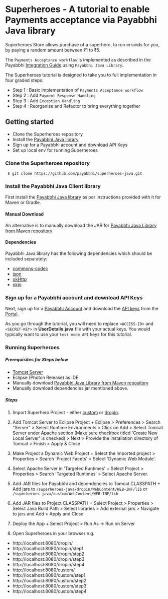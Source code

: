 # Superheroes - A tutorial to enable Payments acceptance via Payabbhi Java library

Superheroes Store allows purchase of a superhero, to run errands for you, by paying a random amount between ₹1 to ₹5.

The `Payments Acceptance workflow` is implemented as described in the Payabbhi [Integration Guide](https://payabbhi.com/docs/payments/integration) using `Payabbhi Java Library`.

The Superheroes tutorial is designed to take you to full implementation in four graded steps:
- Step 1 : Basic implementation of `Payments Acceptance workflow`
- Step 2 : Add `Payment Response Handling`
- Step 3 : Add `Exception Handling`
- Step 4 : Reorganize and Refactor to bring everything together

## Getting started

* Clone the Superheroes repository
* Install the [Payabbhi Java library](https://github.com/payabbhi/payabbhi-java)
* Sign up for a Payabbhi account and download API Keys
* Set up local env for running Superheroes

### Clone the Superheroes repository

```
 $ git clone https://github.com/payabbhi/superheroes-java.git
```

### Install the Payabbhi Java Client library

First install the [Payabbhi Java library](https://github.com/payabbhi/payabbhi-java)
as per instructions provided with it for Maven or Gradle.

#### Manual Download

An alternative is to manually download the JAR for [Payabbhi Java Library from Maven repository](https://mvnrepository.com/artifact/com.payabbhi/payabbhi-java)

#### Dependencies

Payabbhi Java library has the following dependencies which should be included separately:
* [commons-codec](http://central.maven.org/maven2/commons-codec/commons-codec/1.11/commons-codec-1.11.jar)
* [json](http://central.maven.org/maven2/org/json/json/20180130/json-20180130.jar)
* [okHttp](http://central.maven.org/maven2/com/squareup/okhttp3/okhttp/3.10.0/okhttp-3.10.0.jar)
* [okio](http://central.maven.org/maven2/com/squareup/okio/okio/1.14.0/okio-1.14.0.jar)

### Sign up for a Payabbhi account and download API Keys

Next, sign up for a [Payabbhi Account](https://payabbhi.com/docs/account) and download the [API keys](https://payabbhi.com/docs/developers/api-keys) from the [Portal](https://payabbhi.com/portal).

As you go through the tutorial, you will need to replace `<ACCESS-ID>` and `<SECRET-KEY>` in **UserDetails.java** file with your actual keys. You would typically want to use your `test mode API` keys for this tutorial.

### Running Superheroes

##### Prerequisites for Steps below
  - [Tomcat Server](http://tomcat.apache.org/)
  - Eclipse (Photon Release) as IDE
  - Manually download [Payabbhi Java Library from Maven repository](https://mvnrepository.com/artifact/com.payabbhi/payabbhi-java)
  - Manually download dependencies jar mentioned above.

##### Steps
  1. Import Superhero Project - either [custom](https://payabbhi.com/docs/payments/checkout/#custom-checkout) or [dropin](https://payabbhi.com/docs/payments/checkout/#drop-in-checkout).

  2. Add Tomcat Server to Eclipse Project
    + Eclipse > Preferences > Search "Server" > Select Runtime Environments > Click on Add > Select Tomcat Server under Apache section (Make sure checkbox titled 'Create New Local Server' is checked) > Next > Provide the installation directory of Tomcat > Finish > Apply & Close

  3. Make Project a Dynamic Web Project
    + Select the Imported project > Properties > Search 'Project Facets' > Select 'Dynamic Web Module'.

  4. Select Apache Server in 'Targeted Runtimes'
    + Select Project > Properties > Search 'Targeted Runtimes' > Select Apache Server.

  5. Add JAR files for Payabbhi and dependencies to Tomcat CLASSPATH
    + Add jars to `/superheroes-java/dropin/WebContent/WEB-INF/lib` or `/superheroes-java/custom/WebContent/WEB-INF/lib`

  6. Add JAR files to Project CLASSPATH
    + Select Project > Properties > Select Java Build Path > Select libraries > Add external jars > Navigate to jars and Add > Apply and Close.
  7. Deploy the App
    + Select Project > Run As -> Run on Server
  8. Open Superheroes in your browser e.g.

* http://localhost:8080/dropin/
* http://localhost:8080/dropin/step1
* http://localhost:8080/dropin/step2
* http://localhost:8080/dropin/step3
* http://localhost:8080/dropin/step4
* http://localhost:8080/custom/
* http://localhost:8080/custom/step1
* http://localhost:8080/custom/step2
* http://localhost:8080/custom/step3
* http://localhost:8080/custom/step4

